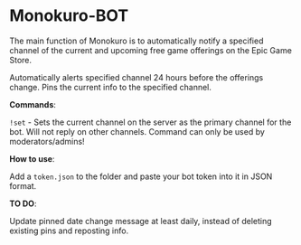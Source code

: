 # Monokuro-BOT
The main function of Monokuro is to automatically notify a specified channel of the current and upcoming free game offerings on the Epic Game Store.

Automatically alerts specified channel 24 hours before the offerings change. Pins the current info to the specified channel.

**Commands**:

`!set` - Sets the current channel on the server as the primary channel for the bot. Will not reply on other channels. Command can only be used by moderators/admins!

**How to use**:

Add a `token.json` to the folder and paste your bot token into it in JSON format.

**TO DO**:

Update pinned date change message at least daily, instead of deleting existing pins and reposting info.
